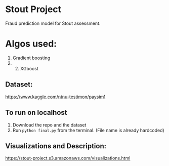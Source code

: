 # Stout Project
Fraud prediction model for Stout assessment. 

# Algos used: 
1. Gradient boosting
2. 2. XGboost

## Dataset: 
https://www.kaggle.com/ntnu-testimon/paysim1
 

## To run on localhost
1. Download the repo and the dataset
2. Run `python final.py` from the terminal. (File name is already hardcoded)


## Visualizations and Description:
https://stout-project.s3.amazonaws.com/visualizations.html
